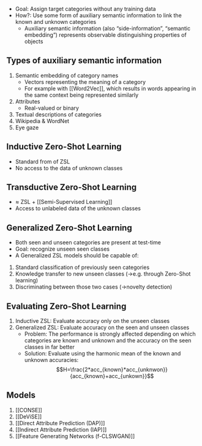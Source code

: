 - Goal: Assign target categories without any training data 
- How?: Use some form of auxiliary semantic information to link the known and unknown categories 
	- Auxiliary semantic information (also “side-information”, “semantic embedding”) represents observable distinguishing properties of objects

## Types of auxiliary semantic information
1. Semantic embedding of category names
	- Vectors representing the meaning of a category
	- For example with [[Word2Vec]], which results in words appearing in the same context being represented similarly
2. Attributes
	- Real-valued or binary
3. Textual descriptions of categories
4. Wikipedia & WordNet
5. Eye gaze

## Inductive Zero-Shot Learning
- Standard from of ZSL
- No access to the data of unknown classes
## Transductive Zero-Shot Learning
- $\approx$ ZSL + [[Semi-Supervised Learning]]
- Access to unlabeled data of the unknown classes
## Generalized Zero-Shot Learning
- Both seen and unseen categories are present at test-time 
- Goal: recognize unseen seen classes
- A Generalized ZSL models should be capable of: 
1. Standard classification of previously seen categories 
2. Knowledge transfer to new unseen classes (→e.g. through Zero-Shot learning) 
3. Discriminating between those two cases (→novelty detection)

## Evaluating Zero-Shot Learning
1. Inductive ZSL: Evaluate accuracy only on the unseen classes
2. Generalized ZSL: Evaluate accuracy on the seen and unseen classes
	- Problem: The performance is strongly affected depending on which categories are known and unknown and the accuracy on the seen classes in far better
	- Solution: Evaluate using the harmonic mean of the known and unknown accuracies:$$H=\frac{2*acc_{known}*acc_{unknwon}}{acc_{known}+acc_{unkown}}$$
## Models
1. [[CONSE]]
2. [[DeViSE]]
3. [[Direct Attribute Prediction (DAP)]]
4. [[Indirect Attribute Prediction (IAP)]]
5. [[Feature Generating Networks (f-CLSWGAN)]]
